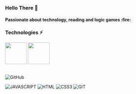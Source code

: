 ### Hello There :wave:

<h4> Passionate about technology, reading and logic games :fire: </h4>

### Technologies :zap:

<section display="inline-block", margin:"25px">
<img width="70" src="https://cdn.jsdelivr.net/gh/devicons/devicon/icons/java/java-original-wordmark.svg" />
<img width="70" src="https://cdn.jsdelivr.net/gh/devicons/devicon/icons/spring/spring-original-wordmark.svg" />
</section>
<br>

![GitHub](https://github-readme-stats.vercel.app/api?username=breendo&show_icons=true&theme=cobalt)

![JAVASCRIPT](https://img.shields.io/badge/JavaScript-%2320232a.svg?style=for-the-badge&logo=JavaScript&logoColor=%23F7DF1E)
![HTML](https://img.shields.io/badge/HTML5-%2320232a.svg?style=for-the-badge&logo=HTML5&logoColor=%20ci)
![CSS3](https://img.shields.io/badge/CSS3-%2320232a.svg?style=for-the-badge&logo=css3&logoColor=007CFF)
![GIT](https://img.shields.io/badge/GIT-%2320232a.svg?style=for-the-badge&logo=GIT&logoColor=%20ci)
